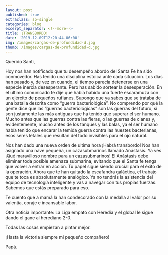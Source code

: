```yaml
---
layout: post
published: true
extraclass: sp-single
categories: blog
excerpt_separator: <!--more-->
title: ¡TRANSBORDO!
date: '2019-12-09T12:20:44-06:00'
img: /images/cargas-de-profundidad-d.jpg
thumb: /images/cargas-de-profundidad-d.jpg
---
```

Querido Santi, 

Hoy nos han notificado que tu desempeño abordo del Santa Fe ha sido conmovedor.  Has tenido una disciplina estoica ante cada situación.  Los días han pasado y, de vez en cuando, el tiempo parecía detenerse en una especie inercia desesperante. Pero has sabido sortear la desesperación. En el ultimo comunicado te dije que había habido una fuerte escaramuza con un ejército de pequeños rufianes. Supongo que ya sabes que se trataba de una batalla descrita como “guerra bacteriológica”. No comprendo por qué la gente dice que las “guerras bacteriológicas” son las guerras del futuro, si son justamente las más antiguas que ha tenido que superar el ser humano. Mucho antes que las guerras contra las fieras, o las guerras de clanes y, evidentemente, mucho antes de los tanques y las balas, ya el ser humano había tenido que encarar la temida guerra contra las huestes bacterianas, esos seres letales que resultan del todo invisibles para el ojo natural. 

Nos han dado una nueva orden de ultima hora ¡Habrá transbordo! Nos han asignado una nave pequeña, un cazasubmarinos llamado Anástasis. Ya ves ¡Qué maravilloso nombre para un cazasubmarinos! El Anástasis debe eliminar toda posible amenaza submarina, evitando que el Santa fe tenga que volver a entrar en acción. Tu papel sigue siendo crucial para el éxito de la operación. Ahora que te han quitado la escafandra galáctica, el trabajo que te toca es absolutamente analógico. Ya no tendrás la asistencia del equipo de tecnología inteligente y vas a navegar con tus propias fuerzas. Sabemos que estás preparado para eso. 

Te cuento que a mamá la han condecorado con la medalla al valor por su valentía, coraje e incansable labor.  

Otra noticia importante: La Liga empató con Heredia y el global le sigue dando el gane al herediano 2-0. 

Todas las cosas empiezan a pintar mejor.

¡Hasta la victoria siempre mi pequeño compañero!

Papá.
